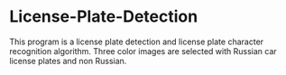 # License-Plate-Detection
This program is a license plate detection and license plate character
recognition algorithm. Three color images are selected with Russian
car license plates and non Russian. 
